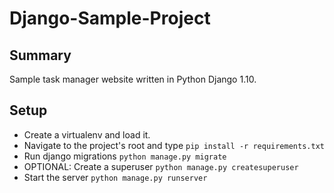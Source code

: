 # Django-Sample-Project #

## Summary ##

Sample task manager website written in Python Django 1.10.

## Setup ##

* Create a virtualenv and load it.
* Navigate to the project's root and type `pip install -r requirements.txt`
* Run django migrations `python manage.py migrate`
* OPTIONAL: Create a superuser `python manage.py createsuperuser`
* Start the server `python manage.py runserver`
